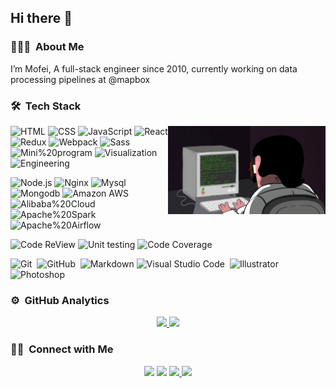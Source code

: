 
<h2>Hi there 👋  </h2>

### 👨🏻‍💻 &nbsp;About Me

I’m Mofei, A full-stack engineer since 2010, currently working on data processing pipelines at @mapbox

### 🛠 &nbsp;Tech Stack

<img align="right" src="programming.gif" width="50%">

![HTML](https://img.shields.io/badge/HTML-11y-24292e?style=flat-square&logo=HTML5&labelColor=24292e&color=474d56) ![CSS](https://img.shields.io/badge/CSS-11y-24292e?style=flat-square&logo=CSS3&labelColor=24292e&color=474d56) ![JavaScript](https://img.shields.io/badge/JavaScript-11y-24292e?style=flat-square&logo=JavaScript&labelColor=24292e&color=474d56) ![React](https://img.shields.io/badge/React-7y-24292e?style=flat-square&logo=React&labelColor=24292e&color=474d56) ![Redux](https://img.shields.io/badge/Redux-6y-24292e?style=flat-square&logo=Redux&labelColor=24292e&color=474d56) ![Webpack](https://img.shields.io/badge/Webpack-6y-24292e?style=flat-square&logo=Webpack&labelColor=24292e&color=474d56)  ![Sass](https://img.shields.io/badge/Sass-6y-24292e?style=flat-square&logo=Sass&labelColor=24292e&color=474d56) ![Mini%20program](https://img.shields.io/badge/Mini%20program-6y-24292e?style=flat-square&logo=WeChat&labelColor=24292e&color=474d56) ![Visualization](https://img.shields.io/badge/Visualization-6y-24292e?style=flat-square&logo=reverbnation&labelColor=24292e&color=474d56) ![Engineering](https://img.shields.io/badge/Engineering-5y-24292e?style=flat-square&logo=reverbnation&labelColor=24292e&color=474d56)


![Node.js](https://img.shields.io/badge/Node.js-6y-24292e?style=flat-square&logo=Node.js&labelColor=24292e&color=474d56) ![Nginx](https://img.shields.io/badge/Nginx-6y-24292e?style=flat-square&logo=Nginx&labelColor=24292e&color=474d56) ![Mysql](https://img.shields.io/badge/Mysql-4y-24292e?style=flat-square&logo=Mysql&labelColor=24292e&color=474d56) ![Mongodb](https://img.shields.io/badge/Mongodb-4y-24292e?style=flat-square&logo=Mongodb&labelColor=24292e&color=474d56) ![Amazon AWS](https://img.shields.io/badge/Amazon%20AWS-4y-24292e?style=flat-square&logo=Amazon-Aws&labelColor=24292e&color=474d56) ![Alibaba%20Cloud](https://img.shields.io/badge/Alibaba%20Cloud-4y-24292e?style=flat-square&logo=Alibaba-Cloud&labelColor=24292e&color=474d56) ![Apache%20Spark](https://img.shields.io/badge/Apache%20Spark-1y-24292e?style=flat-square&logo=Apache%20Spark&labelColor=24292e&color=474d56) ![Apache%20Airflow](https://img.shields.io/badge/Apache%20Airflow-1y-24292e?style=flat-square&logo=Apache%20Airflow&labelColor=24292e&color=474d56)

![Code ReView](https://img.shields.io/badge/Code%20Review-4y-24292e?style=flat-square&logo=Visual-Studio-Code&labelColor=24292e&color=474d56) ![Unit testing](https://img.shields.io/badge/Unit%20testing-3y-24292e?style=flat-square&logo=Travis-CI&labelColor=24292e&color=474d56) ![Code Coverage](https://img.shields.io/badge/Code%20Coverage-3y-24292e?style=flat-square&logo=Codecov&labelColor=24292e&color=474d56)


![Git](https://img.shields.io/badge/-Git-24292e?style=flat-square&logo=git)&nbsp; ![GitHub](https://img.shields.io/badge/-GitHub-24292e?style=flat-square&logo=github)&nbsp; ![Markdown](https://img.shields.io/badge/-Markdown-24292e?style=flat-square&logo=markdown) ![Visual Studio Code](https://img.shields.io/badge/-Visual%20Studio%20Code-24292e?style=flat-square&logo=visual-studio-code&logoColor=007ACC)&nbsp; ![Illustrator](https://img.shields.io/badge/-Illustrator-24292e?style=flat-square&logo=adobe-illustrator)&nbsp; ![Photoshop](https://img.shields.io/badge/-Photoshop-24292e?style=flat-square&logo=adobe-photoshop)&nbsp;

### ⚙️ &nbsp;GitHub Analytics

<p align="center">
<a href="https://github.com/zmofei">
  <img height="180em" src="https://github-readme-stats-eight-theta.vercel.app/api?username=zmofei&show_icons=true&theme=nord&include_all_commits=true&count_private=true"/>
  <img height="180em" src="https://github-readme-stats-eight-theta.vercel.app/api/top-langs/?username=zmofei&layout=compact&langs_count=8&theme=nord"/>
</a>
</p>


### 🤝🏻 &nbsp;Connect with Me

<p align="center">
<a href="https://linkedin.com/in/mofei-zhu"><img src="https://img.shields.io/badge/-Mofei--Zhu-0077B5?style=flat-square&logo=Linkedin&logoColor=white"/></a>
<a href="mailto:zhuwenlong1027@gmail.com"><img src="https://img.shields.io/badge/-zhuwenlong1027@gmail.com-D14836?style=flat-square&logo=Gmail&logoColor=white"/></a>
<a href="https://instagram.com/zhu_wenlong"><img src="https://img.shields.io/badge/-@zhu__wenlong_-E4405F?style=flat-square&logo=Instagram&logoColor=white"/>
<a href="https://www.zhuwenlong.com"><img src="https://img.shields.io/badge/-https%3A%2F%2Fwww.zhuwenlong.com-1769FF?style=flat-square&logo=Google-Chrome&logoColor=white"/></a>
</p>
